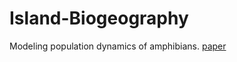 # Island-Biogeography
Modeling population dynamics of amphibians.
[paper](https://github.com/ejguo/Island-Biogeography/blob/main/Ph11_Hurdle_2.pdf)
